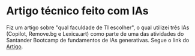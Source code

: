 # Artigo técnico feito com IAs

Fiz um artigo sobre "qual faculdade de TI escolher", o qual utilizei três IAs (Copilot,
Remove.bg e Lexica.art) como parte de uma das atividades do Santander Bootcamp de fundamentos de IAs generativas. Segue o link do [Artigo](https://web.dio.me/articles/faculdade-de-ti-quais-sao-os-principais-cursos-e-suas-diferencas?back=%2Farticles&page=1&order=oldest).
